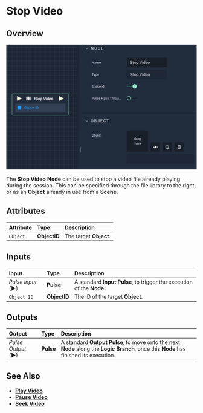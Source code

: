 # Stop Video

## Overview

![The Stop Video Node.](../../../.gitbook/assets/stopvideo.png)

The **Stop Video** **Node** can be used to stop a video file already playing during the session. This can be specified through the file library to the right, or as an **Object** already in use from a **Scene**.

## Attributes

| Attribute | Type | Description |
| :--- | :--- | :--- |
| `Object` | **ObjectID** | The target **Object**. |

## Inputs

| Input | Type | Description |
| :--- | :--- | :--- |
| _Pulse Input_ \(►\) | **Pulse** | A standard **Input Pulse**, to trigger the execution of the **Node**. |
| `Object ID` | **ObjectID** | The ID of the target **Object**. |

## Outputs

| Output | Type | Description |
| :--- | :--- | :--- |
| _Pulse Output_ \(►\) | **Pulse** | A standard **Output Pulse**, to move onto the next **Node** along the **Logic Branch**, once this **Node** has finished its execution. |

## See Also 

* [**Play Video**](playvideo.md)
* [**Pause Video**](pausevideo.md)
* [**Seek Video**](seekvideo.md)
